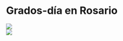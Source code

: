 # Grados-día en Rosario

<div>
<div class='tableauPlaceholder' id='viz1594731587915' style='position: relative'><noscript><a href='#'><img alt=' ' src='https:&#47;&#47;public.tableau.com&#47;static&#47;images&#47;X6&#47;X6C2CX8YW&#47;1_rss.png' style='border: none' /></a></noscript><object class='tableauViz'  style='display:none;'><param name='host_url' value='https%3A%2F%2Fpublic.tableau.com%2F' /> <param name='embed_code_version' value='3' /> <param name='path' value='shared&#47;X6C2CX8YW' /> <param name='toolbar' value='yes' /><param name='static_image' value='https:&#47;&#47;public.tableau.com&#47;static&#47;images&#47;X6&#47;X6C2CX8YW&#47;1.png' /> <param name='animate_transition' value='yes' /><param name='display_static_image' value='yes' /><param name='display_spinner' value='yes' /><param name='display_overlay' value='yes' /><param name='display_count' value='yes' /><param name='language' value='es' /><param name='filter' value='publish=yes' /></object></div>
<script type='text/javascript'>
var divElement = document.getElementById('viz1594731587915');
var vizElement = divElement.getElementsByTagName('object')[0];
vizElement.style.width='470px';vizElement.style.height='727px';
var scriptElement = document.createElement('script');
scriptElement.src = 'https://public.tableau.com/javascripts/api/viz_v1.js';
vizElement.parentNode.insertBefore(scriptElement, vizElement);
</script>
</div>

<div>
<div class='tableauPlaceholder' id='viz1594731307790' style='position: relative'>
<noscript><a href='#'><img alt=' ' src='https:&#47;&#47;public.tableau.com&#47;static&#47;images&#47;GD&#47;GDverano&#47;Histrico&#47;1_rss.png' style='border: none' /></a></noscript><object class='tableauViz'  style='display:none;'><param name='host_url' value='https%3A%2F%2Fpublic.tableau.com%2F' /> <param name='embed_code_version' value='3' /> <param name='site_root' value='' /><param name='name' value='GDverano&#47;Histrico' /><param name='tabs' value='no' /><param name='toolbar' value='yes' /><param name='static_image' value='https:&#47;&#47;public.tableau.com&#47;static&#47;images&#47;GD&#47;GDverano&#47;Histrico&#47;1.png' /> <param name='animate_transition' value='yes' /><param name='display_static_image' value='yes' /><param name='display_spinner' value='yes' /><param name='display_overlay' value='yes' /><param name='display_count' value='yes' /><param name='language' value='es' /></object></div>
<script type='text/javascript'>
var divElement = document.getElementById('viz1594731307790');
var vizElement = divElement.getElementsByTagName('object')[0];
vizElement.style.width='470';vizElement.style.height='727px';
var scriptElement = document.createElement('script');
scriptElement.src = 'https://public.tableau.com/javascripts/api/viz_v1.js';
vizElement.parentNode.insertBefore(scriptElement, vizElement);
</script>
</div>